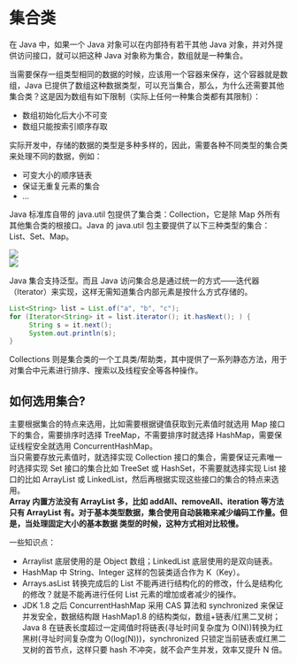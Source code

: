 # 集合类
在 Java 中，如果一个 Java 对象可以在内部持有若干其他 Java 对象，并对外提供访问接口，就可以把这种 Java 对象称为集合，数组就是一种集合。  

当需要保存一组类型相同的数据的时候，应该用一个容器来保存，这个容器就是数组，Java 已提供了数组这种数据类型，可以充当集合，那么，为什么还需要其他集合类？这是因为数组有如下限制（实际上任何一种集合类都有其限制）：  
* 数组初始化后大小不可变
* 数组只能按索引顺序存取

实际开发中，存储的数据的类型是多种多样的，因此，需要各种不同类型的集合类来处理不同的数据，例如：  
* 可变大小的顺序链表
* 保证无重复元素的集合
* ...

Java 标准库自带的 java.util 包提供了集合类：Collection，它是除 Map 外所有其他集合类的根接口。Java 的 java.util 包主要提供了以下三种类型的集合：List、Set、Map。  

![](./Java%20Collection.png)  
![](./Java%20Util%20Collections.png)  

Java 集合支持泛型。而且 Java 访问集合总是通过统一的方式——迭代器（Iterator）来实现，这样无需知道集合内部元素是按什么方式存储的。  
```java
List<String> list = List.of("a", "b", "c");
for (Iterator<String> it = list.iterator(); it.hasNext(); ) {
     String s = it.next();
     System.out.println(s);
}
```

Collections 则是集合类的一个工具类/帮助类，其中提供了一系列静态方法，用于对集合中元素进行排序、搜索以及线程安全等各种操作。  

## 如何选用集合?
主要根据集合的特点来选用，比如需要根据键值获取到元素值时就选用 Map 接口下的集合，需要排序时选择 TreeMap，不需要排序时就选择 HashMap，需要保证线程安全就选用 ConcurrentHashMap。  
当只需要存放元素值时，就选择实现 Collection 接口的集合，需要保证元素唯一时选择实现 Set 接口的集合比如 TreeSet 或 HashSet，不需要就选择实现 List 接口的比如 ArrayList 或 LinkedList，然后再根据实现这些接口的集合的特点来选用。  
**Array 内置方法没有 ArrayList 多，比如 addAll、removeAll、iteration 等方法只有 ArrayList 有。对于基本类型数据，集合使用自动装箱来减少编码工作量。但是，当处理固定大小的基本数据 类型的时候，这种方式相对比较慢。**  

一些知识点：  
* Arraylist 底层使用的是 Object 数组；LinkedList 底层使用的是双向链表。
* HashMap 中 String、Integer 这样的包装类适合作为 K（Key）。
* Arrays.asList 转换完成后的 List 不能再进行结构化的的修改，什么是结构化的修改？就是不能再进行任何 List 元素的增加或者减少的操作。
* JDK 1.8 之后 ConcurrentHashMap 采用 CAS 算法和 synchronized 来保证并发安全，数据结构跟 HashMap1.8 的结构类似，数组+链表/红黑二叉树；Java 8 在链表长度超过一定阈值时将链表(寻址时间复杂度为 O(N))转换为红黑树(寻址时间复杂度为 O(log(N)))，synchronized 只锁定当前链表或红黑二叉树的首节点，这样只要 hash 不冲突，就不会产生并发，效率又提升 N 倍。
